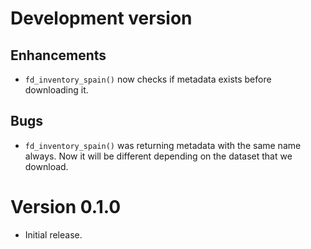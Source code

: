 
# Development version

## Enhancements

* `fd_inventory_spain()` now checks if metadata exists before downloading it.

## Bugs

* `fd_inventory_spain()` was returning metadata with the same name always. Now it will be different depending on the dataset that we download.


# Version 0.1.0

* Initial release.
